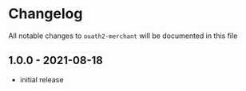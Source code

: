 # Changelog

All notable changes to `ouath2-merchant` will be documented in this file

## 1.0.0 - 2021-08-18

- initial release
